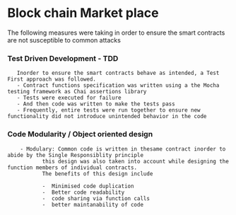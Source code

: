 # Block chain Market place

The following measures were taking in order to ensure the smart contracts are not susceptible to common attacks

  ### Test Driven Development - TDD
       Inorder to ensure the smart contracts behave as intended, a Test First approach was followed.
       - Contract functions specification was written using a the Mocha testing framework as Chai assertions library
       - Tests were executed for failure
       - And then code was written to make the tests pass
       - Frequently, entire tests were run together to ensure new functionality did not introduce unintended behavior in the code
   
   ### Code Modularity / Object oriented design
        - Modulary: Common code is written in thesame contract inorder to abide by the Single Responsiblity principle
               this design was also taken into account while designing the function members of individual contracts.
               The benefits of this design include
               
               -  Minimised code duplication
               -  Better code readability
               -  code sharing via function calls
               -  better maintanability of code
       
      
   

